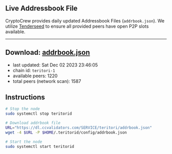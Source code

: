 ## Live Addressbook File

CryptoCrew provides daily updated Addressbook Files (`addrbook.json`). We utilize [Tenderseed](https://github.com/binaryholdings/tenderseed) to ensure all provided peers have open P2P slots available.

---
**Download: [addrbook.json](https://dl.ccvalidators.com/SERVICE/teritori/addrbook.json)**
---

- last updated: Sat Dec 02 2023 23:46:05
- chain id: `teritori-1`
- available peers: 1220
- total peers (network scan): 1587

## Instructions
```sh
# Stop the node
sudo systemctl stop teritorid

# Download addrbook file
URL="https://dl.ccvalidators.com/SERVICE/teritori/addrbook.json"
wget -4 $URL -P $HOME/.teritorid/config/addrbook.json

# Start the node
sudo systemctl start teritorid
```
